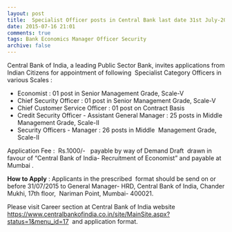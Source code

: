 ```yaml
---
layout: post
title:  Specialist Officer posts in Central Bank last date 31st July-2015
date: 2015-07-16 21:01
comments: true
tags: Bank Economics Manager Officer Security
archive: false
---
```

Central  Bank  of  India,  a  leading  Public  Sector  Bank,  invites  applications  from  Indian  Citizens  for appointment  of following  Specialist Category Officers in various Scales :

- Economist : 01 post in Senior Management Grade, Scale-V 
- Chief Security Officer : 01 post in Senior Management Grade, Scale-V 
- Chief Customer Service Officer : 01 post on Contract Basis
- Credit Security Officer - Assistant General Manager : 25 posts in Middle  Management Grade, Scale-II 
- Security Officers - Manager : 26 posts in Middle  Management Grade, Scale-II   

Application Fee :  Rs.1000/-   payable by way of Demand Draft  drawn in favour of “Central Bank of India- Recruitment of Economist” and payable at Mumbai . 

**How to Apply** : Applicants in the prescribed  format should be send on or before 31/07/2015 to General Manager- HRD, Central Bank of India, Chander Mukhi, 17th floor,  Nariman Point, Mumbai- 400021.

Please visit Career section at Central Bank of India website <https://www.centralbankofindia.co.in/site/MainSite.aspx?status=1&menu_id=17>  and application format.








